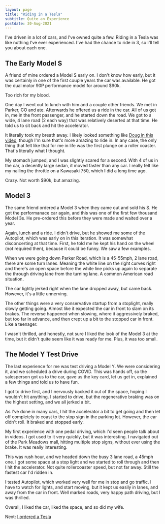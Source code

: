 ```yaml
---
layout: page
title: "Riding in a Tesla"
subtitle: Quite an Experience
postdate: 30-Aug-2021
---
```


I've driven in a lot of cars, and I've owned quite a few. Riding in a Tesla was like nothing I've ever experienced. I've had the chance to ride in 3, so I'll tell you about each one.

## The Early Model S

A friend of mine ordered a Model S early on. I don't know how early, but it was certainly in one of the first couple years the car was available. He got the dual motor 90P performance model for around $90k. 

Too rich for my blood.

One day I went out to lunch with him and a couple other friends. We met in Parker, CO and ate. Afterwards he offered us a ride in the car. All of us got in, me in the front passenger, and he started down the road. We got to a wide, 4 lane road (2 each way) that was relatively deserted at that time. He told us to sit back and hit the accelerator.

It literally took my breath away. I likely looked something like [Doug in this video](https://youtu.be/qen0ZlZM0ZA?t=1912), though I'm sure that's more amazing to ride in. In any case, the only thing that felt like that for me in life was the first plunge on a roller coaster. That's literally what I thought.

My stomach jumped, and I was slightly scared for a second. With 4 of us in the car, a decently large sedan, it moved faster than any car. I really felt like my nailing the throttle on a Kawasaki 750, which I did a long time ago.

Crazy. Not worth $90k, but amazing.

## Model 3

The same friend ordered a Model 3 when they came out and sold his S. He got the performanace car again, and this was one of the first few thousand Model 3s. He pre-ordered this before they were made and waited over a year.

Again, lunch and a ride. I didn't drive, but he showed me some of the Autopilot, which was early on in this iteration. It was somewhat disconcerting at that time. First, he told me he kept his hand on the wheel (not required then), because it could be funny. We saw a few examples.

When we were going down Parker Road, which is a 45-55mph, 2 lane road, there are some turn lanes. Meaning the white line on the right curves right and there's an open space before the white line picks up again to separate the through driving lane from the turning lane. A common American road situation.

The car lightly jerked right when the lane dropped away, but came back. However, it's a little unnerving. 

The other things were a very conservative startup from a stoplight, really slowly getting going. Almost like it expected the car in front to slam on its brakes. The reverse happened when slowing, where it aggressively braked, but too far in advance, and then crept up a bit to the stopped car in front. Like a teenager.

I wasn't thrilled, and honestly, not sure I liked the look of the Model 3 at the time, but it didn't quite seem like it was ready for me. Plus, it was too small.

## The Model Y Test Drive

The last experience for me was test driving a Model Y. We were considering it, and we scheduled a drive during COVID. This was hands off, so the salesperson got us to the car, gave us the key card, let us get in, explained a few things and told us to have fun.

I got to drive first, and I nervously backed it out of the space, hoping I wouldn't hit anything. I started to drive, but the regenerative braking was on the highest setting, and we all jerked a bit.

As I've done in many cars, I hit the accelerator a bit to get going and then let off completely to coast to the stop sign in the parking lot. However, the car didn't roll. It braked and stopped early.

My first experience with one pedal driving, which I'd seen people talk about in videos. I got used to it very quickly, but it was interesting. I navigated out of the Park Meadows mall, hitting multiple stop signs, without ever using the brake. It was really interesting.

This was rush hour, and we headed down the busy 3 lane road, a 45mph one. I got some space at a stop light and we started to roll through and then I hit the accelerator. Not quite rollercoaster speed, but not far away. Still the fastest car I'd ridden in.

I tested Autopilot, which worked very well for me in stop and go traffic. I have to watch for lights, and start moving, but it kept us easily in lanes, and away from the car in front. Well marked roads, very happy path driving, but I was thrilled.

Overall, I liked the car, liked the space, and so did my wife. 

Next: [I ordered a Tesla](/projects/tesla/ordertesla/)

